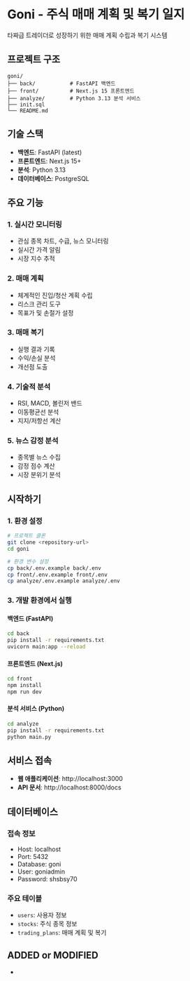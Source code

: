 # Goni - 주식 매매 계획 및 복기 일지

타짜급 트레이더로 성장하기 위한 매매 계획 수립과 복기 시스템

## 프로젝트 구조

```
goni/
├── back/           # FastAPI 백엔드
├── front/          # Next.js 15 프론트엔드  
├── analyze/        # Python 3.13 분석 서비스
├── init.sql
└── README.md
```

## 기술 스택

- **백엔드**: FastAPI (latest)
- **프론트엔드**: Next.js 15+
- **분석**: Python 3.13
- **데이터베이스**: PostgreSQL

## 주요 기능

### 1. 실시간 모니터링
- 관심 종목 차트, 수급, 뉴스 모니터링
- 실시간 가격 알림
- 시장 지수 추적

### 2. 매매 계획
- 체계적인 진입/청산 계획 수립
- 리스크 관리 도구
- 목표가 및 손절가 설정

### 3. 매매 복기
- 실행 결과 기록
- 수익/손실 분석
- 개선점 도출

### 4. 기술적 분석
- RSI, MACD, 볼린저 밴드
- 이동평균선 분석
- 지지/저항선 계산

### 5. 뉴스 감정 분석
- 종목별 뉴스 수집
- 감정 점수 계산
- 시장 분위기 분석

## 시작하기

### 1. 환경 설정

```bash
# 프로젝트 클론
git clone <repository-url>
cd goni

# 환경 변수 설정
cp back/.env.example back/.env
cp front/.env.example front/.env
cp analyze/.env.example analyze/.env
```

### 3. 개발 환경에서 실행

#### 백엔드 (FastAPI)
```bash
cd back
pip install -r requirements.txt
uvicorn main:app --reload
```

#### 프론트엔드 (Next.js)
```bash
cd front
npm install
npm run dev
```

#### 분석 서비스 (Python)
```bash
cd analyze
pip install -r requirements.txt
python main.py
```

## 서비스 접속

- **웹 애플리케이션**: http://localhost:3000
- **API 문서**: http://localhost:8000/docs

## 데이터베이스

### 접속 정보
- Host: localhost
- Port: 5432
- Database: goni
- User: goniadmin
- Password: shsbsy70

### 주요 테이블
- `users`: 사용자 정보
- `stocks`: 주식 종목 정보
- `trading_plans`: 매매 계획 및 복기

## ADDED or MODIFIED
-